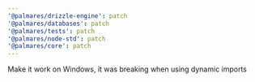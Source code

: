 ```yaml
---
'@palmares/drizzle-engine': patch
'@palmares/databases': patch
'@palmares/tests': patch
'@palmares/node-std': patch
'@palmares/core': patch
---
```


Make it work on Windows, it was breaking when using dynamic imports
